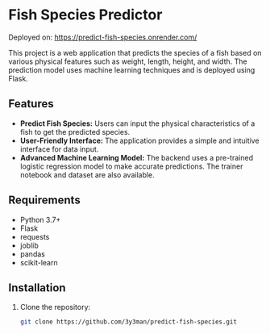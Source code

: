 # Fish Species Predictor

Deployed on: https://predict-fish-species.onrender.com/

This project is a web application that predicts the species of a fish based on various physical features such as weight, length, height, and width. The prediction model uses machine learning techniques and is deployed using Flask.

## Features

- **Predict Fish Species:** Users can input the physical characteristics of a fish to get the predicted species.
- **User-Friendly Interface:** The application provides a simple and intuitive interface for data input.
- **Advanced Machine Learning Model:** The backend uses a pre-trained logistic regression model to make accurate predictions. The trainer notebook and dataset are also available.

## Requirements

- Python 3.7+
- Flask
- requests
- joblib
- pandas
- scikit-learn

## Installation

1. Clone the repository:
   ```bash
   git clone https://github.com/3y3man/predict-fish-species.git
